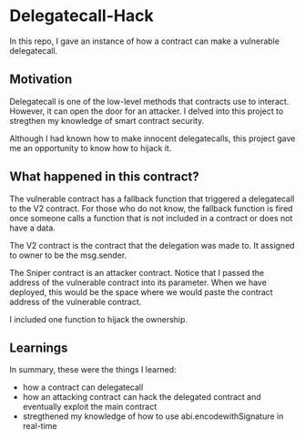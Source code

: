 # Delegatecall-Hack
In this repo, I gave an instance of how a contract can make a vulnerable delegatecall.

 ## Motivation
 
 Delegatecall is one of the low-level methods that contracts use to interact. However, it can open the door for an attacker.
 I delved into this project to stregthen my knowledge of smart contract security.
 
 Although I had known how to make innocent delegatecalls, this project gave me an opportunity to know how to hijack it.
 
 ## What happened in this contract?
 
 The vulnerable contract has a fallback function that triggered a delegatecall to the V2 contract. For those who do not know, the fallback function is fired once 
 someone calls a function that is not included in a contract or does not have a data.
 
 The V2 contract is the contract that the delegation was made to. It assigned to owner to be the msg.sender.
 
 The Sniper contract is an attacker contract. Notice that I passed the address of the vulnerable contract into its parameter. When we have deployed, this would be the 
 space where we would paste the contract address of the vulnerable contract.
 
 I included one function to hijack the ownership.
 
 ## Learnings
 
 In summary, these were the things I learned:
 - how a contract can delegatecall
 - how an attacking contract can hack the delegated contract and eventually exploit the main contract
 - stregthened my knowledge of how to use abi.encodewithSignature in real-time
